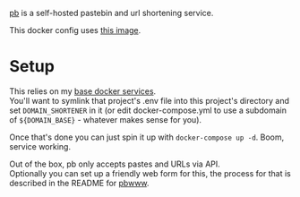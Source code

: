 [pb](https://github.com/ptpb/pb) is a self-hosted pastebin and url shortening service.

This docker config uses [this image](https://hub.docker.com/r/ptpb/pb/).

# Setup

This relies on my [base docker services](https://github.com/StarlitGhost/selfhost-base).  
You'll want to symlink that project's .env file into this project's directory and set `DOMAIN_SHORTENER` in it (or edit docker-compose.yml to use a subdomain of `${DOMAIN_BASE}` - whatever makes sense for you).

Once that's done you can just spin it up with `docker-compose up -d`. Boom, service working.

Out of the box, pb only accepts pastes and URLs via API.  
Optionally you can set up a friendly web form for this, the process for that is described in the README for [pbwww](https://github.com/DesertBot/pbwww).
